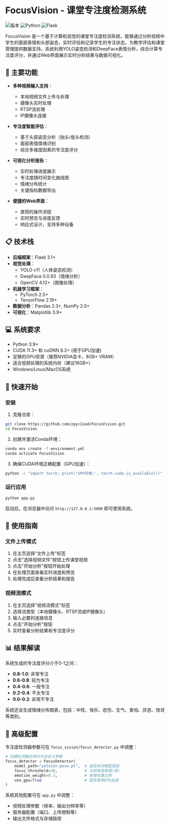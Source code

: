 # FocusVision - 课堂专注度检测系统

![版本](https://img.shields.io/badge/版本-1.0.0-blue)
![Python](https://img.shields.io/badge/Python-3.8+-green)
![Flask](https://img.shields.io/badge/Flask-2.0+-orange)

FocusVision 是一个基于计算机视觉的课堂专注度检测系统，能够通过分析视频中学生的面部表情和头部姿态，实时评估和记录学生的专注状态，为教学评估和课堂管理提供数据支持。系统利用YOLO姿态检测和DeepFace表情分析，综合计算专注度评分，并通过Web界面展示实时分析结果与数据可视化。

## 🌟 主要功能

- **多种视频输入支持**：
  - 本地视频文件上传与处理
  - 摄像头实时处理
  - RTSP流处理
  - IP摄像头连接

- **专注度智能评估**：
  - 基于头部姿态分析（抬头/低头检测）
  - 面部表情情绪识别
  - 综合多维度因素的专注度评分

- **可视化分析报告**：
  - 实时处理进度展示
  - 专注度随时间变化曲线图
  - 情绪分布统计
  - 关键指标数据导出

- **便捷的Web界面**：
  - 直观的操作流程
  - 实时预览与进度反馈
  - 响应式设计，支持多种设备

## 📋 技术栈

- **后端框架**：Flask 3.1+
- **视觉处理**：
  - YOLO v11（人体姿态检测）
  - DeepFace 0.0.93（情绪分析）
  - OpenCV 4.12+（图像处理）
- **机器学习框架**：
  - PyTorch 2.5+
  - TensorFlow 2.19+
- **数据分析**：Pandas 2.3+, NumPy 2.0+
- **可视化**：Matplotlib 3.9+

## 💻 系统要求

- Python 3.9+
- CUDA 11.3+ 和 cuDNN 8.2+ (用于GPU加速)
- 足够的GPU资源（推荐NVIDIA显卡，8GB+ VRAM）
- 适合视频处理的系统内存（建议16GB+）
- Windows/Linux/MacOS系统

## 🚀 快速开始

### 安装

1. 克隆仓库：

```bash
git clone https://github.com/zpyc1oud/FocusVision.git
cd FocusVision
```

2. 创建并激活Conda环境：

```bash
conda env create -f environment.yml
conda activate FocusVision
```

3. 确保CUDA环境正确配置（GPU加速）：

```bash
python -c "import torch; print('GPU可用:', torch.cuda.is_available())"
```

### 运行应用
```bash
python app.py
```

启动后，在浏览器中访问 `http://127.0.0.1:5000` 即可使用系统。

## 📝 使用指南

### 文件上传模式

1. 在主页选择"文件上传"标签
2. 点击"选择视频文件"按钮上传课堂视频
3. 点击"开始分析"按钮开始处理
4. 在处理页面查看实时进度和预览
5. 处理完成后查看分析结果和报告

### 视频流模式

1. 在主页选择"视频流模式"标签
2. 选择流类型（本地摄像头、RTSP流或IP摄像头）
3. 输入必要的连接信息
4. 点击"开始分析"按钮
5. 实时查看分析结果和专注度评分

## 📊 结果解读

系统生成的专注度评分介于0-1之间：
- **0.8-1.0**: 非常专注
- **0.6-0.8**: 较为专注
- **0.4-0.6**: 一般专注
- **0.2-0.4**: 不太专注
- **0.0-0.2**: 非常不专注

系统还会生成情绪分布图表，包括：中性、快乐、悲伤、生气、害怕、厌恶、惊讶等类别。

## 🔧 高级配置

专注度检测器参数可在 `focus_vision/focus_detector.py` 中调整：
```python
# 创建检测器实例时可自定义参数
focus_detector = FocusDetector(
    model_path="yolo11n-pose.pt",  # 姿态检测模型路径
    focus_threshold=30,            # 头部角度阈值(度)
    emotion_weight=0.3,            # 表情权重比例
    use_gpu=True                   # 是否使用GPU加速
)
```

系统其他配置可在 `app.py` 中调整：
- 视频处理参数（帧率、输出分辨率等）
- 服务器配置（端口、上传限制等）
- 输出文件格式与存储路径